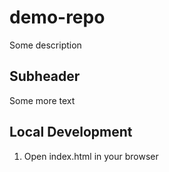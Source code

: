 # demo-repo


Some description

## Subheader

Some more text

## Local Development

1. Open index.html in your browser
